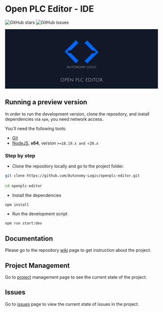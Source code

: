 # Open PLC Editor - IDE

![GitHub stars](https://img.shields.io/github/stars/Autonomy-Logic/openplc-editor?color=fa6470)
![GitHub issues](https://img.shields.io/github/issues/Autonomy-Logic/openplc-editor?color=d8b22d)

<p align="center">
<img alt="draft-cover" src="assets/images/github-background.png">
</p>

## Running a preview version

In order to run the development version, clone the repository, and install dependencies via `npm`, you need network access.

You'll need the following tools:

- [Git](https://git-scm.com/)
- [NodeJS](https://nodejs.org/en/download/), **x64**, version `>=18.19.x and <20.x`

### Step by step

- Clone the repository locally and go to the project folder.

```bash
git clone https://github.com/Autonomy-Logic/openplc-editor.git

cd openplc-editor
```

- Install the dependencies

```bash
npm install 
```

- Run the development script

```bash
npm run start:dev
```

## Documentation

Please go to the repository [wiki](https://github.com/Autonomy-Logic/openplc-editor/wiki) page to get instruction about the project.

## Project Management

Go to [project](https://github.com/orgs/Autonomy-Logic/projects/4) management page to see the current state of the project.

## Issues

Go to [issues](https://github.com/Autonomy-Logic/openplc-editor/issues) page to view the current state of issues in the project.
